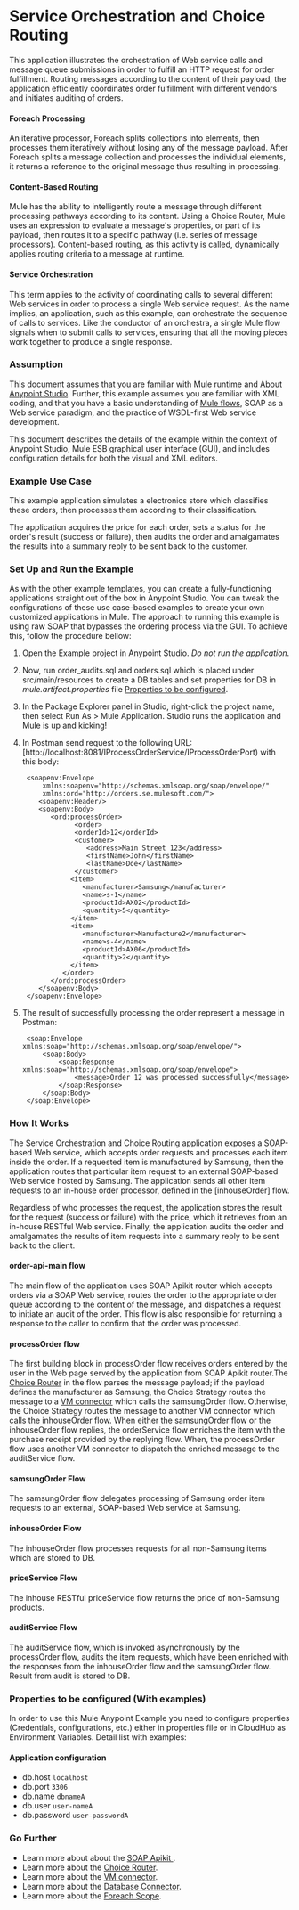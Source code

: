 # Service Orchestration and Choice Routing

This application illustrates the orchestration of Web service calls and message queue submissions in order to fulfill an HTTP request for order fulfillment. Routing messages according to the content of their payload, the application efficiently coordinates order fulfillment with different vendors and initiates auditing of orders.

#### Foreach Processing 

An iterative processor, Foreach splits collections into elements, then processes them iteratively without losing any of the message payload. After Foreach splits a message collection and processes the individual elements, it returns a reference to the original message thus resulting in processing.

#### Content-Based Routing 

Mule has the ability to intelligently route a message through different processing pathways according to its content. Using a Choice Router, Mule uses an expression to evaluate a message's properties, or part of its payload, then routes it to a specific pathway (i.e. series of message processors). Content-based routing, as this activity is called, dynamically applies routing criteria to a message at runtime.

#### Service Orchestration 
This term applies to the activity of coordinating calls to several different Web services in order to process a single Web service request. As the name implies, an application, such as this example, can orchestrate the sequence of calls to services.  Like the conductor of an orchestra, a single Mule flow signals when to submit calls to services, ensuring that all the moving pieces work together to produce a single response.

### Assumption

This document assumes that you are familiar with Mule runtime and [About Anypoint Studio](https://docs.mulesoft.com/anypoint-studio/v/7.2/). Further, this example assumes you are familiar with XML coding, and that you have a basic understanding of [Mule flows](https://docs.mulesoft.com/mule4-user-guide/v/4.1/about-flows), SOAP as a Web service paradigm, and the practice of WSDL-first Web service development. 

This document describes the details of the example within the context of Anypoint Studio, Mule ESB graphical user interface (GUI), and includes configuration details for both the visual and XML editors. 

### Example Use Case

This example application simulates a electronics store which classifies these orders, then processes them according to their classification.

The application acquires the price for each order, sets a status for the order's result (success or failure), then audits the order and amalgamates the results into a summary reply to be sent back to the customer.

### Set Up and Run the Example 

As with the other example templates, you can create a fully-functioning applications straight out of the box in Anypoint Studio. You can tweak the configurations of these use case-based examples to create your own customized applications in Mule.
The approach to running this example is using raw SOAP that bypasses the ordering process via the GUI. To achieve this, follow the procedure bellow:

1. Open the Example project in Anypoint Studio. *Do not run the application*. 
2. Now, run order_audits.sql and orders.sql which is placed under src/main/resources to create a DB tables and set properties for DB in *mule.artifact.properties* file [Properties to be configured](#propertiestobeconfigured).
3. In the Package Explorer panel in Studio, right-click the project name, then select Run As > Mule Application. Studio runs the application and Mule is up and kicking!
4. In Postman send request to the following URL: [http://localhost:8081/IProcessOrderService/IProcessOrderPort) with this body:  

		<soapenv:Envelope 
			xmlns:soapenv="http://schemas.xmlsoap.org/soap/envelope/" 
			xmlns:ord="http://orders.se.mulesoft.com/">
		   <soapenv:Header/>
		   <soapenv:Body>
		      <ord:processOrder>
		            <order>
		            <orderId>12</orderId>
		            <customer>
		               <address>Main Street 123</address>
		               <firstName>John</firstName>
		               <lastName>Doe</lastName>
		            </customer>
	               <item>
	                  <manufacturer>Samsung</manufacturer>
	                  <name>s-1</name>
	                  <productId>AX02</productId>
	                  <quantity>5</quantity>
	               </item>          
	               <item>
	                  <manufacturer>Manufacture2</manufacturer>
	                  <name>s-4</name>
	                  <productId>AX06</productId>
	                  <quantity>2</quantity>
	               </item>              
		         </order>
		      </ord:processOrder>
		   </soapenv:Body>
		</soapenv:Envelope>
		
4. The result of successfully processing the order represent a message in Postman:  
	
		<soap:Envelope xmlns:soap="http://schemas.xmlsoap.org/soap/envelope/">
		    <soap:Body>
		        <soap:Response xmlns:soap="http://schemas.xmlsoap.org/soap/envelope">
		            <message>Order 12 was processed successfully</message>
		        </soap:Response>
		    </soap:Body>
		</soap:Envelope>
	
### How It Works

The Service Orchestration and Choice Routing application exposes a SOAP-based Web service, which accepts order requests and processes each item inside the order. If a requested item is manufactured by Samsung, then the application routes that particular item request to an external SOAP-based Web service hosted by Samsung. The application sends all other item requests to an in-house order processor, defined in the [inhouseOrder] flow.

Regardless of who processes the request, the application stores the result for the request (success or failure) with the price, which it retrieves from an in-house RESTful Web service. Finally, the application audits the order and amalgamates the results of item requests into a summary reply to be sent back to the client. 

#### order-api-main flow

The main flow of the application uses SOAP Apikit router which accepts orders via a SOAP Web service, routes the order to the appropriate order queue according to the content of the message, and dispatches a request to initiate an audit of the order. This flow is also responsible for returning a response to the caller to confirm that the order was processed.  

#### processOrder flow
The first building block in processOrder flow receives orders entered by the user in the Web page served by the application from SOAP Apikit router.The [Choice Router](https://docs.mulesoft.com/mule4-user-guide/v/4.1/choice-router-concept) in the flow parses the message payload; if the payload defines the manufacturer as Samsung, the Choice Strategy routes the message to a [VM connector](https://docs.mulesoft.com/connectors/vm-connector) which calls the samsungOrder flow. Otherwise, the Choice Strategy routes the message to another VM connector which calls the inhouseOrder flow. When either the samsungOrder flow or the inhouseOrder flow replies, the orderService flow enriches the item with the purchase receipt provided by the replying flow. When, the processOrder flow uses another VM connector to dispatch the enriched message to the auditService flow.
	
#### samsungOrder Flow 
The samsungOrder flow delegates processing of Samsung order item requests to an external, SOAP-based Web service at Samsung.

#### inhouseOrder Flow 

The inhouseOrder flow processes requests for all non-Samsung items which are stored to DB.

#### priceService Flow 
The inhouse RESTful priceService flow returns the price of non-Samsung products.

#### auditService Flow 
The auditService flow, which is invoked asynchronously by the processOrder flow, audits the item requests, which have been enriched with the responses from the inhouseOrder flow and the samsungOrder flow. Result from audit is stored to DB.

### Properties to be configured (With examples)
In order to use this Mule Anypoint Example you need to configure properties (Credentials, configurations, etc.) either in properties file or in CloudHub as Environment Variables. Detail list with examples:

#### Application configuration
+ db.host `localhost`
+ db.port `3306`
+ db.name `dbnameA`
+ db.user `user-nameA`
+ db.password `user-passwordA`

### Go Further 

- Learn more about about the [SOAP Apikit ](https://docs.mulesoft.com/apikit/v/4.x/apikit-4-for-soap).
- Learn more about the [Choice Router](https://docs.mulesoft.com/mule4-user-guide/v/4.1/choice-router-concept).
- Learn more about the [VM connector](https://docs.mulesoft.com/connectors/vm-connector). 
- Learn more about the [Database Connector](https://docs.mulesoft.com/connectors/db-connector-index).
- Learn more about the [Foreach Scope](https://docs.mulesoft.com/mule4-user-guide/v/4.1/for-each-scope-concept).
